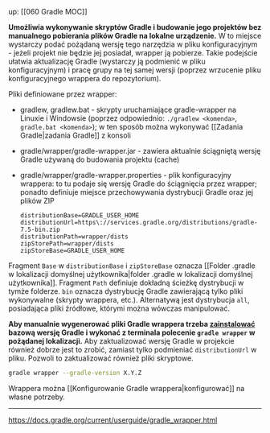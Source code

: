 up: [[060 Gradle MOC]]

**Umożliwia wykonywanie skryptów Gradle i budowanie jego projektów bez manualnego pobierania plików Gradle na lokalne urządzenie.** W to miejsce wystarczy podać pożądaną wersję tego narzędzia w pliku konfiguracyjnym - jeżeli projekt nie będzie jej posiadał, wrapper ją pobierze. Takie podejście ułatwia aktualizację Gradle (wystarczy ją podmienić w pliku konfiguracyjnym) i pracę grupy na tej samej wersji (poprzez wrzucenie pliku konfiguracyjnego wrappera do repozytorium).

Pliki definiowane przez wrapper:
- gradlew, gradlew.bat - skrypty uruchamiające gradle-wrapper na Linuxie i Windowsie (poprzez odpowiednio: `./gradlew <komenda>`, `gradle.bat <komenda>`); w ten sposób można wykonywać [[Zadania Gradle|zadania Gradle]] z konsoli
- gradle/wrapper/gradle-wrapper.jar - zawiera aktualnie ściągniętą wersję Gradle używaną do budowania projektu (cache)
- gradle/wrapper/gradle-wrapper.properties - plik konfiguracyjny wrappera: to tu podaje się wersję Gradle do ściągnięcia przez wrapper; ponadto definiuje miejsce przechowywania dystrybucji Gradle oraz jej plików ZIP

	```
	distributionBase=GRADLE_USER_HOME
	distributionUrl=https\://services.gradle.org/distributions/gradle-7.5-bin.zip
	distributionPath=wrapper/dists
	zipStorePath=wrapper/dists
	zipStoreBase=GRADLE_USER_HOME
	```

Fragment `Base` w `distributionBase` i `zipStoreBase` oznacza [[Folder .gradle w lokalizacji domyślnej użytkownika|folder .gradle w lokalizacji domyślnej użytkownika]]. Fragment `Path` definiuje dokładną ścieżkę dystrybucji w tymże folderze.
`bin` oznacza dystrybucję Gradle zawierającą tylko pliki wykonywalne (skrypty wrappera, etc.). Alternatywą jest dystrybucja `all`, posiadająca pliki źródłowe, którymi można wówczas manipulować.


**Aby manualnie wygenerować pliki Gradle wrappera trzeba [zainstalować](https://docs.gradle.org/current/userguide/installation.html#installing_manually) bazową wersję Gradle i wykonać z terminala polecenie `gradle wrapper` w pożądanej lokalizacji.**
Aby zaktualizować wersję Gradle w projekcie również dobrze jest to zrobić, zamiast tylko podmieniać `distributionUrl` w pliku. Pozwoli to zaktualizować również pliki skryptowe.

```bash
gradle wrapper --gradle-version X.Y.Z
```

Wrappera można [[Konfigurowanie Gradle wrappera|konfigurować]] na własne potrzeby.

---
https://docs.gradle.org/current/userguide/gradle_wrapper.html

